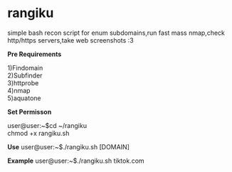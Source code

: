 # rangiku

simple bash recon script for enum subdomains,run fast mass nmap,check http/https servers,take web screenshots :3

<b>Pre Requirements</b>

1)Findomain<br>
2)Subfinder<br>
3)httprobe<br>
4)nmap<br>
5)aquatone<br>

<b>Set Permisson</b>

user@user:~$cd ~/rangiku<br>
chmod +x rangiku.sh

<b>Use</b>
user@user:~$./rangiku.sh [DOMAIN]

<b>Example</b>
user@user:~$./rangiku.sh tiktok.com
